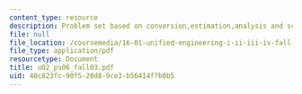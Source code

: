 ```yaml
---
content_type: resource
description: Problem set based on conversion,estimation,analysis and scaling.
file: null
file_location: /coursemedia/16-01-unified-engineering-i-ii-iii-iv-fall-2005-spring-2006/40c823fc90f520d89ce3b56414f7b0b5_u02_ps06_fall03.pdf
file_type: application/pdf
resourcetype: Document
title: u02_ps06_fall03.pdf
uid: 40c823fc-90f5-20d8-9ce3-b56414f7b0b5
---
```

